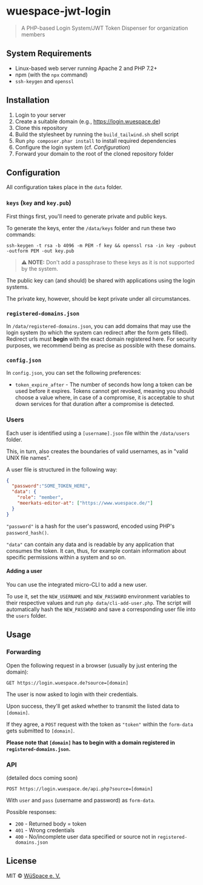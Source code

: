 # wuespace-jwt-login

> A PHP-based Login System/JWT Token Dispenser for organization members

## System Requirements
- Linux-based web server running Apache 2 and PHP 7.2+
- npm (with the `npx` command)
- `ssh-keygen` and `openssl`

## Installation

1. Login to your server
2. Create a suitable domain (e.g., https://login.wuespace.de)
3. Clone this repository
4. Build the stylesheet by running the `build_tailwind.sh` shell script
5. Run `php composer.phar install` to install required dependencies
6. Configure the login system (cf. *Configuration*)
7. Forward your domain to the root of the cloned repository folder

## Configuration
All configuration takes place in the `data` folder.

### `keys` (`key` and `key.pub`)
First things first, you'll need to generate private and public keys.

To generate the keys, enter the `/data/keys` folder and run these two commands:

```shell
ssh-keygen -t rsa -b 4096 -m PEM -f key && openssl rsa -in key -pubout -outform PEM -out key.pub
```
> **:warning: NOTE:** Don't add a passphrase to these keys as it is not supported by the system.

The public key can (and should) be shared with applications using the login systems.

The private key, however, should be kept private under all circumstances.


### `registered-domains.json`

In `/data/registered-domains.json`, you can add domains that may use the login system (to which the system can redirect 
after the form gets filled). Redirect urls must **begin** with the exact domain registered here.
For security purposes, we recommend being as precise as possible with these domains.

### `config.json`

In `config.json`, you can set the following preferences:

- `token_expire_after` - The number of seconds how long a token can be used before it expires.
  Tokens cannot get revoked, meaning you should choose a value where, in case of a compromise,
  it is acceptable to shut down services for that duration after a compromise is detected.

### Users
Each user is identified using a `[username].json` file within the `/data/users` folder.

This, in turn, also creates the boundaries of valid usernames, as in "valid UNIX file names".

A user file is structured in the following way:

```json
{
  "password":"SOME_TOKEN_HERE",
  "data": {
    "role": "member",
    "meerkats-editor-at": ["https://www.wuespace.de/"]
  }
}
```

`"password"` is a hash for the user's password, encoded using PHP's `password_hash()`.

`"data"` can contain any data and is readable by any application that consumes the token.
It can, thus, for example contain information about specific permissions within a system and so on.

#### Adding a user
You can use the integrated micro-CLI to add a new user.

To use it, set the `NEW_USERNAME` and `NEW_PASSWORD` environment variables to their respective
values and run `php data/cli-add-user.php`.
The script will automatically hash the `NEW_PASSWORD` and save a corresponding
user file into the `users` folder.

## Usage

### Forwarding
Open the following request in a browser (usually by just entering the domain):

```http request
GET https://login.wuespace.de?source=[domain]
```

The user is now asked to login with their credentials.

Upon success, they'll get asked whether to transmit the listed data to `[domain]`.

If they agree, a `POST` request with the token as `"token"` within the `form-data` gets submitted to `[domain]`.

**Please note that `[domain]` has to begin with a domain registered in `registered-domains.json`.**

### API
(detailed docs coming soon)

```http request
POST https://login.wuespace.de/api.php?source=[domain]
```

With `user` and `pass` (username and password) as `form-data`.

Possible responses:
- `200` - Returned body = token
- `401` - Wrong credentials
- `400` - No/incomplete user data specified or source not in `registered-domains.json`

## License

MIT © [WüSpace e. V.](https://www.wuespace.de)
